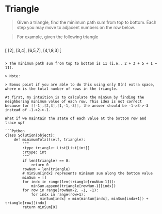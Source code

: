 # Triangle

> Given a triangle, find the minimum path sum from top to bottom. Each step you may move to adjacent numbers on the row below.

> For example, given the following triangle

> ```
[
     [2],
    [3,4],
   [6,5,7],
  [4,1,8,3]
]
```

> The minimum path sum from top to bottom is 11 (i.e., 2 + 3 + 5 + 1 = 11).

> Note:

> Bonus point if you are able to do this using only O(n) extra space, where n is the total number of rows in the triangle.

At first, my intuition is to calculate the minSum by finding the neighboring minimum value of each row. This idea is not correct because for [[-1],[2,3],[1,-1,-3]], the answer should be -1->3->-3 instead of -1->2->-1.

What if we maintain the state of each value at the bottom row and trace up?

```Python
class Solution(object):
    def minimumTotal(self, triangle):
        """
        :type triangle: List[List[int]]
        :rtype: int
        """
        if len(triangle) == 0:
            return 0
        rowNum = len(triangle)
        # minSum[indx] represents minimum sum along the bottom value
        minSum = []
        for indx in range(len(triangle[rowNum-1])):
            minSum.append(triangle[rowNum-1][indx])
        for row in range(rowNum-2, -1, -1):
            for indx in range(row+1):
                minSum[indx] = min(minSum[indx], minSum[indx+1]) + triangle[row][indx]
        return minSum[0]
```

